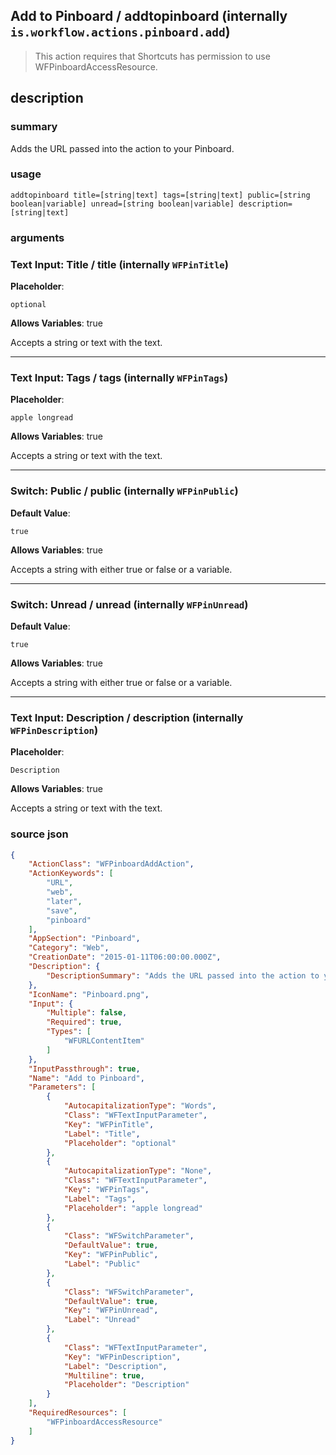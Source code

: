 
## Add to Pinboard / addtopinboard (internally `is.workflow.actions.pinboard.add`)


> This action requires that Shortcuts has permission to use WFPinboardAccessResource.


## description
### summary
Adds the URL passed into the action to your Pinboard.


### usage
`addtopinboard title=[string|text] tags=[string|text] public=[string boolean|variable] unread=[string boolean|variable] description=[string|text]`

### arguments
### Text Input: Title / title (internally `WFPinTitle`)
**Placeholder**:
```
optional
```
**Allows Variables**: true



Accepts a string 
or text
with the text.

---

### Text Input: Tags / tags (internally `WFPinTags`)
**Placeholder**:
```
apple longread
```
**Allows Variables**: true



Accepts a string 
or text
with the text.

---

### Switch: Public / public (internally `WFPinPublic`)
**Default Value**:
```
true
```
**Allows Variables**: true



Accepts a string with either true or false
or a variable.

---

### Switch: Unread / unread (internally `WFPinUnread`)
**Default Value**:
```
true
```
**Allows Variables**: true



Accepts a string with either true or false
or a variable.

---

### Text Input: Description / description (internally `WFPinDescription`)
**Placeholder**:
```
Description
```
**Allows Variables**: true



Accepts a string 
or text
with the text.

### source json

```json
{
	"ActionClass": "WFPinboardAddAction",
	"ActionKeywords": [
		"URL",
		"web",
		"later",
		"save",
		"pinboard"
	],
	"AppSection": "Pinboard",
	"Category": "Web",
	"CreationDate": "2015-01-11T06:00:00.000Z",
	"Description": {
		"DescriptionSummary": "Adds the URL passed into the action to your Pinboard."
	},
	"IconName": "Pinboard.png",
	"Input": {
		"Multiple": false,
		"Required": true,
		"Types": [
			"WFURLContentItem"
		]
	},
	"InputPassthrough": true,
	"Name": "Add to Pinboard",
	"Parameters": [
		{
			"AutocapitalizationType": "Words",
			"Class": "WFTextInputParameter",
			"Key": "WFPinTitle",
			"Label": "Title",
			"Placeholder": "optional"
		},
		{
			"AutocapitalizationType": "None",
			"Class": "WFTextInputParameter",
			"Key": "WFPinTags",
			"Label": "Tags",
			"Placeholder": "apple longread"
		},
		{
			"Class": "WFSwitchParameter",
			"DefaultValue": true,
			"Key": "WFPinPublic",
			"Label": "Public"
		},
		{
			"Class": "WFSwitchParameter",
			"DefaultValue": true,
			"Key": "WFPinUnread",
			"Label": "Unread"
		},
		{
			"Class": "WFTextInputParameter",
			"Key": "WFPinDescription",
			"Label": "Description",
			"Multiline": true,
			"Placeholder": "Description"
		}
	],
	"RequiredResources": [
		"WFPinboardAccessResource"
	]
}
```
